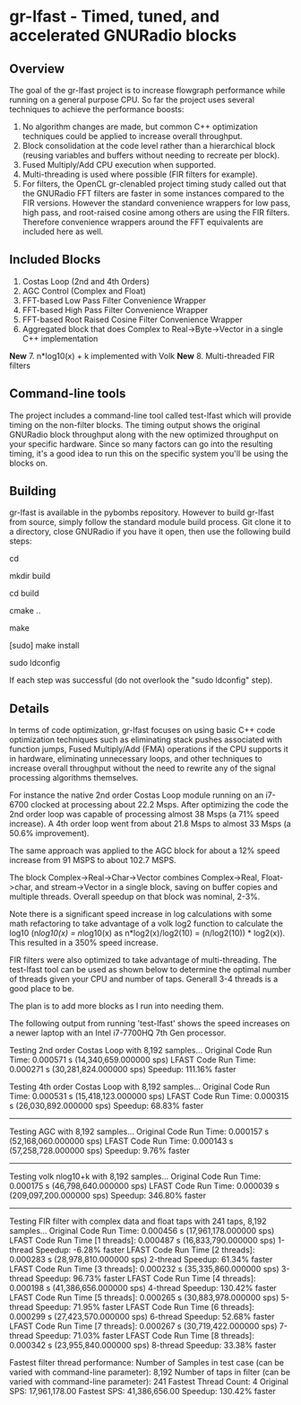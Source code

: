 # gr-lfast - Timed, tuned, and accelerated GNURadio blocks

## Overview
The goal of the gr-lfast project is to increase flowgraph performance while running on a general purpose CPU.  So far the project uses several techniques to achieve the performance boosts:

1.  No algorithm changes are made, but common C++ optimization techniques could be applied to increase overall throughput.
2.  Block consolidation at the code level rather than a hierarchical block (reusing variables and buffers without needing to recreate per block).
3.  Fused Multiply/Add CPU execution when supported.
3.  Multi-threading is used where possible (FIR filters for example).
4.  For filters, the OpenCL gr-clenabled project timing study called out that the GNURadio FFT filters are faster in some instances compared to the FIR versions.  However the standard convenience wrappers for low pass, high pass, and root-raised cosine among others are using the FIR filters.  Therefore convenience wrappers around the FFT equivalents are included here as well.

## Included Blocks

1.  Costas Loop (2nd and 4th Orders)
2.  AGC Control (Complex and Float)
3.  FFT-based Low Pass Filter Convenience Wrapper
4.  FFT-based High Pass Filter Convenience Wrapper
5.  FFT-based Root Raised Cosine Filter Convenience Wrapper
6.  Aggregated block that does Complex to Real->Byte->Vector in a single C++ implementation

**New** 7.  n*log10(x) + k implemented with Volk
**New** 8.  Multi-threaded FIR filters

## Command-line tools

The project includes a command-line tool called test-lfast which will provide timing on the non-filter blocks.  The timing output shows the original GNURadio block throughput along with the new optimized throughput on your specific hardware.  Since so many factors can go into the resulting timing, it's a good idea to run this on the specific system you'll be using the blocks on.

## Building
gr-lfast is available in the pybombs repository.  However to build gr-lfast from source, simply follow the standard module build process.  Git clone it to a directory, close GNURadio if you have it open, then use the following build steps:

cd <clone directory>

mkdir build

cd build

cmake ..

make

[sudo] make install

sudo ldconfig

If each step was successful (do not overlook the "sudo ldconfig" step).

## Details
In terms of code optimization, gr-lfast focuses on using basic C++ code optimization techniques such as eliminating stack pushes associated with function jumps, Fused Multiply/Add (FMA) operations if the CPU supports it in hardware, eliminating unnecessary loops, and other techniques to increase overall throughput without the need to rewrite any of the signal processing algorithms themselves.  

For instance the native 2nd order Costas Loop module running on an i7-6700 clocked at processing about 22.2 Msps.  After optimizing the code
the 2nd order loop was capable of processing almost 38 Msps (a 71% speed increase).  A 4th order loop went from about 21.8 Msps to almost 33 Msps (a 50.6% improvement).  
  
The same approach was applied to the AGC block for about a 12% speed increase from 91 MSPS to about 102.7 MSPS.  

The block Complex->Real->Char->Vector combines Complex->Real, Float->char, and stream->Vector in a single block, saving on buffer copies 
and multiple threads.  Overall speedup on that block was nominal, 2-3%.  

Note there is a significant speed increase in log calculations with some math refactoring to take advantage of a volk log2 function to calculate the log10 (n*log10(x) = n*log10(x) as n*log2(x)/log2(10) = (n/log2(10)) * log2(x)).  This resulted in a 350% speed increase.

FIR filters were also optimized to take advantage of multi-threading.  The test-lfast tool can be used as shown below to determine the optimal number of threads given your CPU and number of taps.  Generall 3-4 threads is a good place to be.

The plan is to add more blocks as I run into needing them.

The following output from running 'test-lfast' shows the speed increases on a newer laptop with an Intel i7-7700HQ 7th Gen processor.

Testing 2nd order Costas Loop with 8,192 samples...
Original Code Run Time:      0.000571 s  (14,340,659.000000 sps)
LFAST Code Run Time:      0.000271 s  (30,281,824.000000 sps)
Speedup:        111.16% faster

Testing 4th order Costas Loop with 8,192 samples...
Original Code Run Time:      0.000531 s  (15,418,123.000000 sps)
LFAST Code Run Time:      0.000315 s  (26,030,892.000000 sps)
Speedup:         68.83% faster

----------------------------------------------------------
Testing AGC with 8,192 samples...
Original Code Run Time:      0.000157 s  (52,168,060.000000 sps)
LFAST Code Run Time:      0.000143 s  (57,258,728.000000 sps)
Speedup:          9.76% faster

----------------------------------------------------------
Testing volk nlog10+k with 8,192 samples...
Original Code Run Time:      0.000175 s  (46,798,640.000000 sps)
LFAST Code Run Time:      0.000039 s  (209,097,200.000000 sps)
Speedup:        346.80% faster

----------------------------------------------------------
Testing FIR filter with complex data and float taps with 241 taps, 8,192 samples...
Original Code Run Time:      0.000456 s  (17,961,178.000000 sps)
LFAST Code Run Time [1 threads]:      0.000487 s  (16,833,790.000000 sps)
1-thread Speedup:         -6.28% faster
LFAST Code Run Time [2 threads]:      0.000283 s  (28,978,810.000000 sps)
2-thread Speedup:         61.34% faster
LFAST Code Run Time [3 threads]:      0.000232 s  (35,335,860.000000 sps)
3-thread Speedup:         96.73% faster
LFAST Code Run Time [4 threads]:      0.000198 s  (41,386,656.000000 sps)
4-thread Speedup:        130.42% faster
LFAST Code Run Time [5 threads]:      0.000265 s  (30,883,978.000000 sps)
5-thread Speedup:         71.95% faster
LFAST Code Run Time [6 threads]:      0.000299 s  (27,423,570.000000 sps)
6-thread Speedup:         52.68% faster
LFAST Code Run Time [7 threads]:      0.000267 s  (30,719,422.000000 sps)
7-thread Speedup:         71.03% faster
LFAST Code Run Time [8 threads]:      0.000342 s  (23,955,840.000000 sps)
8-thread Speedup:         33.38% faster

Fastest filter thread performance:
Number of Samples in test case (can be varied with command-line parameter): 8,192
Number of taps in filter (can be varied with command-line parameter): 241
Fastest Thread Count: 4
Original SPS: 17,961,178.00
Fastest SPS: 41,386,656.00
Speedup: 130.42% faster



